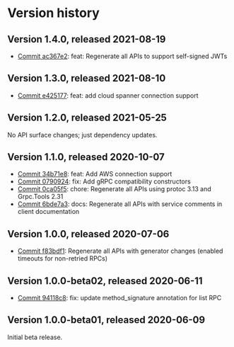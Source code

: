 # Version history

## Version 1.4.0, released 2021-08-19

- [Commit ac367e2](https://github.com/googleapis/google-cloud-dotnet/commit/ac367e2): feat: Regenerate all APIs to support self-signed JWTs

## Version 1.3.0, released 2021-08-10

- [Commit e425177](https://github.com/googleapis/google-cloud-dotnet/commit/e425177): feat: add cloud spanner connection support

## Version 1.2.0, released 2021-05-25

No API surface changes; just dependency updates.

## Version 1.1.0, released 2020-10-07

- [Commit 34b71e8](https://github.com/googleapis/google-cloud-dotnet/commit/34b71e8): feat: Add AWS connection support
- [Commit 0790924](https://github.com/googleapis/google-cloud-dotnet/commit/0790924): fix: Add gRPC compatibility constructors
- [Commit 0ca05f5](https://github.com/googleapis/google-cloud-dotnet/commit/0ca05f5): chore: Regenerate all APIs using protoc 3.13 and Grpc.Tools 2.31
- [Commit 6bde7a3](https://github.com/googleapis/google-cloud-dotnet/commit/6bde7a3): docs: Regenerate all APIs with service comments in client documentation

## Version 1.0.0, released 2020-07-06

- [Commit f83bdf1](https://github.com/googleapis/google-cloud-dotnet/commit/f83bdf1): Regenerate all APIs with generator changes (enabled timeouts for non-retried RPCs)

## Version 1.0.0-beta02, released 2020-06-11

- [Commit 94118c8](https://github.com/googleapis/google-cloud-dotnet/commit/94118c8): fix: update method_signature annotation for list RPC

## Version 1.0.0-beta01, released 2020-06-09

Initial beta release.


